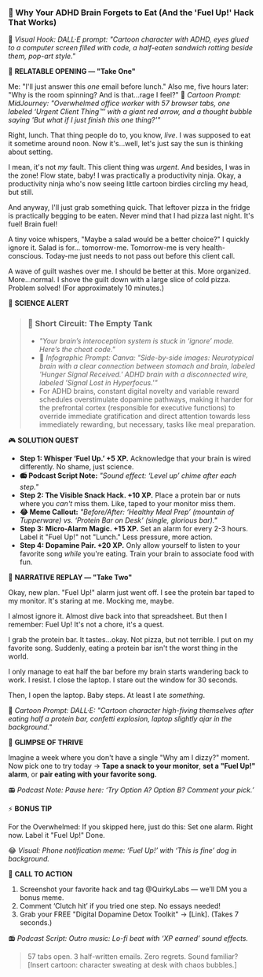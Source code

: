 ### **🎯 Why Your ADHD Brain Forgets to Eat (And the 'Fuel Up!' Hack That Works)**

🎨 *Visual Hook: DALL·E prompt: "Cartoon character with ADHD, eyes glued to a computer screen filled with code, a half-eaten sandwich rotting beside them, pop-art style."*

📖 **RELATABLE OPENING — "Take One"**

Me: "I'll just answer this *one* email before lunch."
Also me, five hours later: "Why is the room spinning? And is that...rage I feel?"
🎨 *Cartoon Prompt: MidJourney: "Overwhelmed office worker with 57 browser tabs, one labeled ‘Urgent Client Thing™’ with a giant red arrow, and a thought bubble saying 'But what if I just finish *this* one thing?'"*

Right, lunch. That thing people do to, you know, *live*. I was supposed to eat it sometime around noon. Now it's…well, let's just say the sun is thinking about setting.

I mean, it's not *my* fault. This client thing was *urgent*. And besides, I was in the zone! Flow state, baby! I was practically a productivity ninja. Okay, a productivity ninja who's now seeing little cartoon birdies circling my head, but still.

And anyway, I'll just grab something quick. That leftover pizza in the fridge is practically begging to be eaten. Never mind that I had pizza last night. It's fuel! Brain fuel!

A tiny voice whispers, "Maybe a salad would be a better choice?" I quickly ignore it. Salad is for… tomorrow-me. Tomorrow-me is very health-conscious. Today-me just needs to not pass out before this client call.

A wave of guilt washes over me. I should be better at this. More organized. More…normal. I shove the guilt down with a large slice of cold pizza. Problem solved! (For approximately 10 minutes.)

🔬 **SCIENCE ALERT**

> ### 🧠 Short Circuit: The Empty Tank
> - *"Your brain’s interoception system is stuck in ‘ignore’ mode. Here’s the cheat code."*
> - 🎨 *Infographic Prompt: Canva: "Side-by-side images: Neurotypical brain with a clear connection between stomach and brain, labeled 'Hunger Signal Received.' ADHD brain with a disconnected wire, labeled 'Signal Lost in Hyperfocus.'"*
> - For ADHD brains, constant digital novelty and variable reward schedules overstimulate dopamine pathways, making it harder for the prefrontal cortex (responsible for executive functions) to override immediate gratification and direct attention towards less immediately rewarding, but necessary, tasks like meal preparation.

🎮 **SOLUTION QUEST**

- **Step 1: Whisper ‘Fuel Up.’ +5 XP.** Acknowledge that your brain is wired differently. No shame, just science.
- **📻 Podcast Script Note:** *"Sound effect: ‘Level up’ chime after each step."*
- **Step 2: The Visible Snack Hack. +10 XP.** Place a protein bar or nuts where you *can't* miss them. Like, taped to your monitor miss them.
- **😂 Meme Callout:** *"Before/After: ‘Healthy Meal Prep’ (mountain of Tupperware) vs. ‘Protein Bar on Desk’ (single, glorious bar)."*
- **Step 3: Micro-Alarm Magic. +15 XP.** Set an alarm for every 2-3 hours. Label it "Fuel Up!" not "Lunch." Less pressure, more action.
- **Step 4: Dopamine Pair. +20 XP.** Only allow yourself to listen to your favorite song *while* you're eating. Train your brain to associate food with fun.

🔄 **NARRATIVE REPLAY — "Take Two"**

Okay, new plan. "Fuel Up!" alarm just went off. I see the protein bar taped to my monitor. It's staring at me. Mocking me, maybe.

I almost ignore it. Almost dive back into that spreadsheet. But then I remember: Fuel Up! It's not a chore, it's a quest.

I grab the protein bar. It tastes…okay. Not pizza, but not terrible. I put on my favorite song. Suddenly, eating a protein bar isn't the worst thing in the world.

I only manage to eat half the bar before my brain starts wandering back to work. I resist. I close the laptop. I stare out the window for 30 seconds.

Then, I open the laptop. Baby steps. At least I ate *something*.

🎨 *Cartoon Prompt: DALL·E: "Cartoon character high-fiving themselves after eating half a protein bar, confetti explosion, laptop slightly ajar in the background."*

🌟 **GLIMPSE OF THRIVE**

Imagine a week where you don't have a single "Why am I dizzy?" moment. Now pick one to try today → **Tape a snack to your monitor**, **set a "Fuel Up!" alarm**, or **pair eating with your favorite song.**

📻 *Podcast Note: Pause here: ‘Try Option A? Option B? Comment your pick.’*

⚡ **BONUS TIP**

For the Overwhelmed: If you skipped here, just do this: Set one alarm. Right now. Label it "Fuel Up!" Done.

😂 *Visual: Phone notification meme: ‘Fuel Up!’ with ‘This is fine’ dog in background.*

📢 **CALL TO ACTION**

1. Screenshot your favorite hack and tag @QuirkyLabs — we’ll DM you a bonus meme.
2. Comment ‘Clutch hit’ if you tried one step. No essays needed!
3. Grab your FREE "Digital Dopamine Detox Toolkit" → [Link]. (Takes 7 seconds.)

📻 *Podcast Script: Outro music: Lo-fi beat with ‘XP earned’ sound effects.*

> 57 tabs open. 3 half-written emails. Zero regrets. Sound familiar? [Insert cartoon: character sweating at desk with chaos bubbles.]